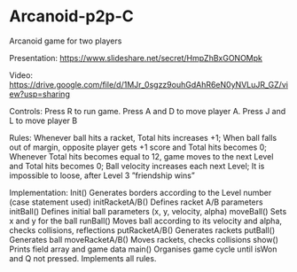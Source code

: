 # Arcanoid-p2p-C
Arcanoid game for two players

Presentation:
https://www.slideshare.net/secret/HmpZhBxGONOMpk

Video:
https://drive.google.com/file/d/1MJr_0sgzz9ouhGdAhR6eN0yNVLuJR_GZ/view?usp=sharing

Controls:
Press R to run game. Press A and D to move player A. Press J and L to move player B

Rules:
Whenever ball hits a racket, Total hits increases +1;
When ball falls out of margin, opposite player gets +1 score and Total hits becomes 0;
Whenever Total hits becomes equal to 12, game moves to the next Level and Total hits becomes 0;
Ball velocity increases each next Level;
It is impossible to loose, after Level 3 ”friendship wins”

Implementation:
Init()
Generates borders according to the Level number (case statement used)
initRacketA/B()
Defines racket A/B parameters
initBall()
Defines initial ball parameters (x, y, velocity, alpha)
moveBall()
Sets x and y for the ball
runBall()
Moves ball according to its velocity and alpha, checks collisions, reflections
putRacketA/B()
Generates rackets
putBall()
Generates ball
moveRacketA/B()
Moves rackets, checks collisions
show()
Prints field array and game data
main()
Organises game cycle until isWon and Q not pressed. Implements all rules.
